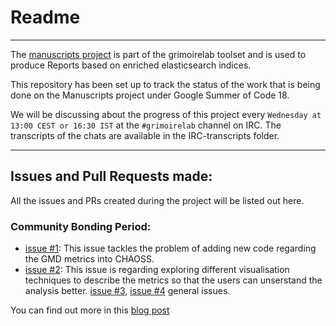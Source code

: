 # Readme
---

The [manuscripts project](https://github.com/chaoss/grimoirelab-manuscripts) is part of the grimoirelab toolset and is used to produce Reports based on enriched elasticsearch indices.

This repository has been set up to track the status of the work that is being done on the Manuscripts project under Google Summer of Code 18.

We will be discussing about the progress of this project every `Wednesday at 13:00 CEST or 16:30 IST` at the `#grimoirelab` channel on IRC. The transcripts of the chats are available in the IRC-transcripts folder.

---
## Issues and Pull Requests made:
All the issues and PRs created during the project will be listed out here.

### Community Bonding Period:
- [issue #1](https://github.com/chaoss/grimoirelab-manuscripts/issues/50): This issue tackles the problem of adding new code regarding the GMD metrics into CHAOSS.
- [issue #2](https://github.com/chaoss/grimoirelab/issues/106): This issue is regarding exploring different visualisation techniques to describe the metrics so that the users can unserstand the analysis better.
[issue #3](https://github.com/chaoss/grimoirelab-manuscripts/issues/49), [issue #4](https://github.com/chaoss/grimoirelab-manuscripts/issues/48) general issues.

You can find out more in this [blog post](https://aswanipranjal.github.io/posts/communitybonding)
